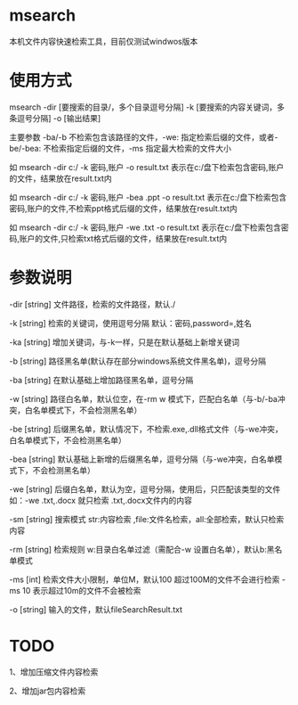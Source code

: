 # msearch
本机文件内容快速检索工具，目前仅测试windwos版本

# 使用方式
msearch -dir [要搜索的目录/，多个目录逗号分隔] -k [要搜索的内容关键词，多条逗号分隔] -o [输出结果]

主要参数 -ba/-b 不检索包含该路径的文件，-we: 指定检索后缀的文件，或者-be/-bea: 不检索指定后缀的文件，-ms 指定最大检索的文件大小

如 msearch -dir c:/ -k 密码,账户 -o result.txt 表示在c:/盘下检索包含密码,账户的文件，结果放在result.txt内

如 msearch -dir c:/ -k 密码,账户 -bea .ppt   -o result.txt 表示在c:/盘下检索包含密码,账户的文件,不检索ppt格式后缀的文件，结果放在result.txt内

如 msearch -dir c:/ -k 密码,账户 -we .txt   -o result.txt 表示在c:/盘下检索包含密码,账户的文件,只检索txt格式后缀的文件，结果放在result.txt内

# 参数说明
-dir [string] 文件路径，检索的文件路径，默认./

-k [string] 检索的关键词，使用逗号分隔 默认：密码,password=,姓名

-ka [string] 增加关键词，与-k一样，只是在默认基础上新增关键词

-b [string] 路径黑名单(默认存在部分windows系统文件黑名单)，逗号分隔

-ba [string] 在默认基础上增加路径黑名单，逗号分隔

-w [string] 路径白名单，默认位空，在-rm w 模式下，匹配白名单（与-b/-ba冲突，白名单模式下，不会检测黑名单）

-be [string] 后缀黑名单，默认情况下，不检索.exe,.dll格式文件（与-we冲突，白名单模式下，不会检测黑名单）

-bea [string] 默认基础上新增的后缀黑名单，逗号分隔（与-we冲突，白名单模式下，不会检测黑名单）

-we [string] 后缀白名单，默认为空，逗号分隔，使用后，只匹配该类型的文件  如：-we .txt,.docx  就只检索 .txt,.docx文件内的内容

-sm [string] 搜索模式 str:内容检索 ,file:文件名检索，all:全部检索，默认只检索内容

-rm [string] 检索规则 w:目录白名单过滤（需配合-w 设置白名单），默认b:黑名单模式

-ms [int] 检索文件大小限制，单位M，默认100 超过100M的文件不会进行检索 -ms 10 表示超过10m的文件不会被检索

-o [string] 输入的文件，默认fileSearchResult.txt


# TODO
1、增加压缩文件内容检索

2、增加jar包内容检索
